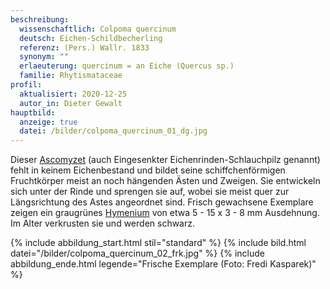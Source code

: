 ```yaml
---
beschreibung:
  wissenschaftlich: Colpoma quercinum
  deutsch: Eichen-Schildbecherling
  referenz: (Pers.) Wallr. 1833
  synonym: ""
  erlaeuterung: quercinum = an Eiche (Quercus sp.)
  familie: Rhytismataceae
profil:
  aktualisiert: 2020-12-25
  autor_in: Dieter Gewalt
hauptbild:
  anzeige: true
  datei: /bilder/colpoma_quercinum_01_dg.jpg
---
```

Dieser [Ascomyzet](Ascomyzeten "Glossar") (auch Eingesenkter Eichenrinden-Schlauchpilz genannt) fehlt in keinem Eichenbestand und bildet seine schiffchenförmigen Fruchtkörper meist an noch hängenden Ästen und Zweigen. Sie entwickeln sich unter der Rinde und sprengen sie auf, wobei sie meist quer zur Längsrichtung des Astes angeordnet sind. Frisch gewachsene Exemplare zeigen ein graugrünes [Hymenium](Hymenium "Glossar") von etwa 5 - 15 x 3 - 8 mm Ausdehnung. Im Alter verkrusten sie und werden schwarz.

{% include abbildung_start.html stil="standard" %}
{% include bild.html datei="/bilder/colpoma_quercinum_02_frk.jpg" %}
{% include abbildung_ende.html legende="Frische Exemplare (Foto: Fredi Kasparek)" %}